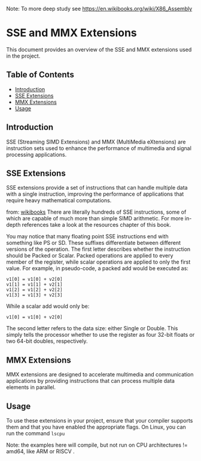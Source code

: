 Note: To more deep study see https://en.wikibooks.org/wiki/X86_Assembly

# SSE and MMX Extensions

This document provides an overview of the SSE and MMX extensions used in the project.

## Table of Contents

- [Introduction](#introduction)
- [SSE Extensions](#sse-extensions)
- [MMX Extensions](#mmx-extensions)
- [Usage](#usage)

## Introduction

SSE (Streaming SIMD Extensions) and MMX (MultiMedia eXtensions) are instruction sets used to
enhance the performance of multimedia and signal processing applications.

## SSE Extensions

SSE extensions provide a set of instructions that can handle multiple data with a single
instruction, improving the performance of applications that require heavy mathematical
computations.

from: [wikibooks](https://en.wikibooks.org/wiki/X86_Assembly/SSE#SSE_Instruction_Set)
There are literally hundreds of SSE instructions, some of which are capable of much more than
simple SIMD arithmetic. For more in-depth references take a look at the resources chapter of this
book.

You may notice that many floating point SSE instructions end with something like PS or SD. These
suffixes differentiate between different versions of the operation. The first letter describes
whether the instruction should be Packed or Scalar. Packed operations are applied to every member
of the register, while scalar operations are applied to only the first value. For example, in
pseudo-code, a packed add would be executed as:

```
v1[0] = v1[0] + v2[0]
v1[1] = v1[1] + v2[1]
v1[2] = v1[2] + v2[2]
v1[3] = v1[3] + v2[3]
```

While a scalar add would only be:

```
v1[0] = v1[0] + v2[0]
```

The second letter refers to the data size: either Single or Double. This simply tells the
processor whether to use the register as four 32-bit floats or two 64-bit doubles, respectively.

## MMX Extensions

MMX extensions are designed to accelerate multimedia and communication applications by providing
instructions that can process multiple data elements in parallel.

## Usage

To use these extensions in your project, ensure that your compiler supports them and that you have
enabled the appropriate flags.
On Linux, you can run the command `lscpu`

Note: the examples here will compile, but not run on CPU architectures != amd64, like ARM or RISCV .
